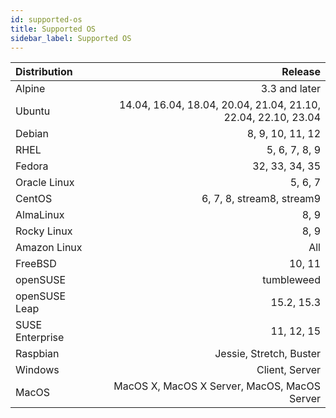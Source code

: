 ```yaml
---
id: supported-os
title: Supported OS
sidebar_label: Supported OS
---
```


| Distribution    |                                                           Release |
|:----------------|------------------------------------------------------------------:|
| Alpine          |                                                     3.3 and later |
| Ubuntu          |     14.04, 16.04, 18.04, 20.04, 21.04, 21.10, 22.04, 22.10, 23.04 |
| Debian          |                                                  8, 9, 10, 11, 12 |
| RHEL            |                                                     5, 6, 7, 8, 9 |
| Fedora          |                                                    32, 33, 34, 35 |
| Oracle Linux    |                                                           5, 6, 7 |
| CentOS          |                                         6, 7, 8, stream8, stream9 |
| AlmaLinux       |                                                              8, 9 |
| Rocky Linux     |                                                              8, 9 |
| Amazon Linux    |                                                               All |
| FreeBSD         |                                                            10, 11 |
| openSUSE        |                                                        tumbleweed |
| openSUSE Leap   |                                                        15.2, 15.3 |
| SUSE Enterprise |                                                        11, 12, 15 |
| Raspbian        |                                           Jessie, Stretch, Buster |
| Windows         |                                                    Client, Server |
| MacOS           |                      MacOS X, MacOS X Server, MacOS, MacOS Server |
